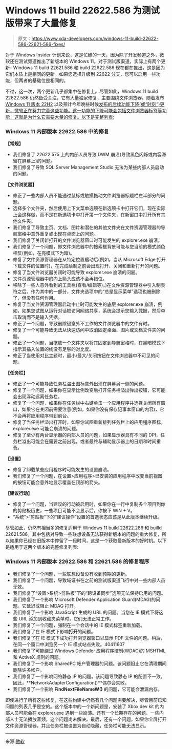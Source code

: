 # Windows 11 build 22622.586 为测试版带来了大量修复

> 原文：<https://www.xda-developers.com/windows-11-build-22622-586-22621-586-fixes/>

对于 Windows Insider 计划来说，这是忙碌的一天，因为除了开发频道之外，微软还在测试频道推出了新版本的 Windows 11。对于测试版渠道，实际上有两个更新- Windows 11 build 22621.586 和 build 22622.586 现在都在推出，这是因为它们本质上是相同的更新。如果您选择升级到 22622 分支，您可以启用一些功能，但两者的基础位是相同的。

不过，这一次，两个更新几乎都集中在修复上。尽管如此，Windows 11 build 22622.586 仍然备受关注，它有大量独家修复，主要围绕文件浏览器。随着发布 [Windows 11 版本 22H2](https://www.xda-developers.com/windows-11-22h2/) 以及预计今年晚些时候[发布的后续功能下降(或“时刻”)更新，微软正在努力完善这些功能。这一功能的下降可能会包括文件浏览器标签等功能，这就是为什么它需要大量的修复。以下是完整列表:](https://www.xda-developers.com/windows-11-22h2-september-20th-report/)

### Windows 11 内部版本 22622.586 中的修复

**【常规】**

*   我们修复了 22622.575 上的内部人员导致 DWM 崩溃(导致黑色闪烁或内容滞留在屏幕上)的问题。
*   我们修复了导致 SQL Server Management Studio 无法为某些内部人员启动的问题。

**【文件浏览器】**

*   修正了一些内部人员不能通过鼠标或触摸拖动文件浏览器标题栏左半部分的问题。
*   选择多个文件夹，然后使用上下文菜单选项在新选项卡中打开它们，现在实际上会这样做，而不是在新选项卡中打开第一个文件夹，在新窗口中打开所有其他文件夹。
*   我们修复了导致主页、文档、图片和潜在的其他文件夹在文件资源管理器的导航窗格中意外重复或出现在桌面上的问题。
*   我们修复了关闭新打开的文件浏览器窗口时可能发生的 explorer.exe 崩溃。
*   我们修复了一个问题，即文件浏览器中的搜索框背景可能与您当前的模式颜色相反(例如，在亮模式下为暗)。
*   修复了文件资源管理器在从特定位置启动后(例如，当从 Microsoft Edge 打开下载文件的位置时)，在完成绘制之前会出现打开、关闭和重新打开的问题。
*   修复了当文件浏览器关闭时可能导致 explorer.exe 崩溃的问题。
*   文件资源管理器中的向上箭头应该不会再错位。
*   移除了一些人意外看到的工具栏(查看/编辑等)。)在文件资源管理器中引入制表符之后。作为其中的一部分，文件夹选项中的“总是显示菜单”选项也被删除了，但没有任何作用。
*   修复了当文件资源管理器启动中止时可能发生的底层 explorer.exe 崩溃，例如，如果您试图从运行对话框访问网络共享，系统会提示您输入凭据，然后单击取消而不是输入凭据。
*   修正了一个问题，导致删除键意外不工作的文件浏览器中的文件有时。
*   修复了一个可能导致无法从快速访问中取消固定桌面、图片或文档文件夹的问题。
*   修正了一个问题，当拖放一个文件夹以将其固定到导航窗格时，在黑暗模式下指示其插入位置的线没有足够的对比度。
*   修正了当使用对比主题时，最小/最大/关闭按钮在文件浏览器中不可见的问题。

**【任务栏】**

*   修正了一个可能导致任务栏溢出图标意外出现在屏幕另一侧的问题。
*   修复了一个问题，如果你在显示比例改变后打开任务栏溢出弹出按钮，它可能会出现浮动远离任务栏。
*   修复了一个问题，如果你在任务栏中右键单击一个应用程序并选择关闭所有窗口，如果它在关闭前需要注意(例如，如果你没有保存记事本窗口的内容)，它不会再将应用程序带到前台。
*   修复了当任务栏溢出打开时，如果你试图重新排列任务栏上的应用程序图标，explorer.exe 可能会崩溃的问题。
*   修复了至少有两台显示器的内部人员的问题，如果显示器具有不同的 DPI，任务栏溢出可能会在需要之前出现，或者最终与辅助显示器上的日期和时间重叠。

**【设置】**

*   修复了卸载某些应用程序时可能发生的设置崩溃。
*   我们修复了一个问题，在设置>应用程序>已安装的应用程序中改变当前视图的按钮可能会意外地显示覆盖在顶部的箭头。

**【建议行动】**

*   修复了一个问题，当建议的行动被启用时，如果你在一行中复制多个项目到你的剪贴板历史，一些项目可能不会显示后，你按下 WIN + V。
*   “系统”>“剪贴板”下的“建议操作”设置的首选状态应该是从此版本继续升级。

尽管如此，仍然有相当多的修复适用于 Windows 11 build 22622.286 和 builld 22621.586。其中包括对导致一些联想设备无法获得新版本的问题的重大修复，所以如果你已经在旧版本中停留了一段时间，这是一个获取最新版本的好时机。以下是适用于这两个版本的完整修复列表:

### Windows 11 内部版本 22622.586 和 22621.586 的修复程序

*   我们修复了一个问题，一些联想设备没有收到预期的更新。
*   我们修复了一个问题，导致域证书在之前的测试版渠道飞行中对一些内部人员无效。
*   我们修复了“设置>系统>剪贴板”下的“跨设备同步”选项无法保持启用的问题。
*   我们修复了一个影响 Microsoft Defender Application Guard(MDAG)的问题。它延迟或阻止 MDAG 打开。
*   我们修复了一个影响 JavaScript 生成的 URL 的问题。当您在 IE 模式下将这些 URL 添加到收藏夹菜单时，它们无法正常工作。
*   我们修复了一个问题，强制在一个会话中的 IE 模式标签重新加载。
*   我们修复了在 IE 模式下影响**打开**的问题。
*   我们修复了在 IE 模式下成功打开浏览器窗口以显示 PDF 文件的问题。稍后，在同一个窗口中浏览另一个 IE 模式站点失败。40411607
*   我们修复了可能绕过 Windows Defender 应用程序控制(WDAC)的 MSHTML 和 ActiveX 规则的问题。
*   我们修复了一个影响 SharedPC 帐户管理器的问题。该问题阻止它在清理期间删除许多帐户。
*   我们修复了一个影响网络静态 IP 的问题。该问题导致静态 IP 的配置不一致。因此，**NetworkAdapterConfiguration()**偶尔会失败。
*   我们修复了一个影响 **FindNextFileNameW()** 的问题，它可能会泄漏内存。

即使进行了所有这些修复，在这些构建中仍然有几个问题需要解决，尽管目前已知问题的列表几乎是空的。这个版本中的一个新问题是，安装了 Xbox dev kit 的内部人员可能会在 explorer.exe 遇到一些崩溃。还有一个长期存在的问题，一些内部人士无法播放音频，这个问题尚未解决。最后，还有一个问题，如果你全屏打开文件资源管理器，并且任务栏被设置为自动隐藏，任务栏可能无法显示。

* * *

来源:[微软](https://blogs.windows.com/windows-insider/2022/08/24/announcing-windows-11-insider-preview-build-22621-586-and-22622-586/)
